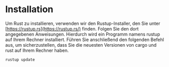 # Installation


Um Rust zu installieren, verwenden wir den Rustup-Installer, den Sie unter [https://rustup.rs](https://rustup.rs/) finden.
Folgen Sie den dort angegebenen Anweisungen. Hierdurch wird ein Programm namens rustup auf Ihrem Rechner installiert. Führen Sie anschließend den folgenden Befehl aus, um sicherzustellen, dass Sie die neuesten Versionen von cargo und rust auf Ihrem Rechner haben.

```shell
rustup update
```